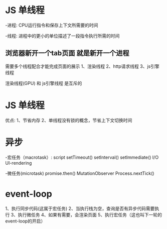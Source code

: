 # JS 单线程

-进程: CPU运行指令和保存上下文所需要的时间

-线程: 进程中的更小的单位描述了一段指令执行所需的时间

## 浏览器新开一个tab页面 就是新开一个进程
需要多个线程配合才能完成页面的展示
1、渲染线程
2、http请求线程
3、js引擎线程

渲染线程(GPU) 和 js引擎线程 是互斥的

# JS 单线程
优点: 
1、节省内存
2、单线程没有锁的概念，节省上下文切换时间

# 异步
-宏任务（macrotask）: 
script
setTimeout()
setInterval()
setImmediate()
I/O
UI-rendering

-微任务(microtask)
promise.then()
MutationObserver
Process.nextTick()

# event-loop
1、执行同步代码(这属于宏任务)
2、当执行栈为空，查询是否有异步代码需要执行
3、执行微任务
4、如果有需要，会渲染页面
5、执行宏任务（这也叫下一轮的event-loop的开启）